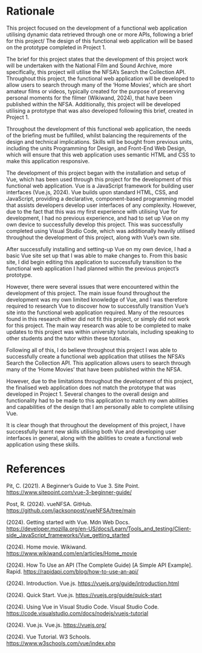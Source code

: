 # Rationale

This project focused on the development of a functional web application utilising dynamic data retrieved through one or more APIs, following a brief for this project/ The design of this functional web application will be based on the prototype completed in Project 1.

The brief for this project states that the development of this project work will be undertaken with the National Film and Sound Archive, more specifically, this project will utilise the NFSA’s Search the Collection API. Throughout this project, the functional web application will be developed to allow users to search through many of the ‘Home Movies’, which are short amateur films or videos, typically created for the purpose of preserving personal moments for the filmer (Wikiwand, 2024), that have been published within the NFSA. Additionally, this project will be developed utilising a prototype that was also developed following this brief, created in Project 1.

Throughout the development of this functional web application, the needs of the briefing must be fulfilled, whilst balancing the requirements of the design and technical implications. Skills will be bought from previous units, including the units Programming for Design, and Front-End Web Design, which will ensure that this web application uses semantic HTML and CSS to make this application responsive.

The development of this project began with the installation and setup of Vue, which has been used through this project for the development of this functional web application. Vue is a JavaScript framework for building user interfaces (Vue.js, 2024). Vue builds upon standard HTML, CSS, and JavaScript, providing a declarative, component-based programming model that assists developers develop user interfaces of any complexity. However, due to the fact that this was my first experience with utilising Vue for development, I had no previous experience, and had to set up Vue on my own device to successfully develop this project. This was successfully completed using Visual Studio Code, which was additionally heavily utilised throughout the development of this project, along with Vue’s own site.

After successfully installing and setting-up Vue on my own device, I had a basic Vue site set up that I was able to make changes to. From this basic site, I did begin editing this application to successfully transition to the functional web application I had planned within the previous project’s prototype.

However, there were several issues that were encountered within the development of this project. The main issue found throughout the development was my own limited knowledge of Vue, and I was therefore required to research Vue to discover how to successfully transition Vue’s site into the functional web application required. Many of the resources found in this research either did not fit this project, or simply did not work for this project. The main way research was able to be completed to make updates to this project was within university tutorials, including speaking to other students and the tutor within these tutorials.

Following all of this, I do believe throughout this project I was able to successfully create a functional web application that utilises the NFSA’s Search the Collection API. This application allows users to search through many of the ‘Home Movies’ that have been published within the NFSA.

However, due to the limitations throughout the development of this project, the finalised web application does not match the prototype that was developed in Project 1. Several changes to the overall design and functionality had to be made to this application to match my own abilities and capabilities of the design that I am personally able to complete utilising Vue.

It is clear though that throughout the development of this project, I have successfully learnt new skills utilising both Vue and developing user interfaces in general, along with the abilities to create a functional web application using these skills.

# References

Pit, C. (2021). A Beginner’s Guide to Vue 3. Site Point. https://www.sitepoint.com/vue-3-beginner-guide/

Post, R. (2024). vueNFSA. GitHub. https://github.com/jacksonpost/vueNFSA/tree/main

(2024). Getting started with Vue. Mdn Web Docs. https://developer.mozilla.org/en-US/docs/Learn/Tools_and_testing/Client-side_JavaScript_frameworks/Vue_getting_started

(2024). Home movie. Wikiwand. https://www.wikiwand.com/en/articles/Home_movie

(2024). How To Use an API (The Complete Guide) [A Simple API Example]. Rapid. https://rapidapi.com/blog/how-to-use-an-api/

(2024). Introduction. Vue.js. https://vuejs.org/guide/introduction.html

(2024). Quick Start. Vue.js. https://vuejs.org/guide/quick-start

(2024). Using Vue in Visual Studio Code. Visual Studio Code. https://code.visualstudio.com/docs/nodejs/vuejs-tutorial

(2024). Vue.js. Vue.js. https://vuejs.org/

(2024). Vue Tutorial. W3 Schools. https://www.w3schools.com/vue/index.php

